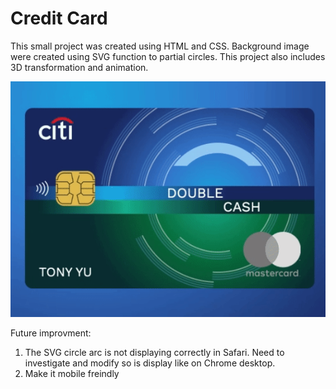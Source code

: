 # Credit Card

This small project was created using HTML and CSS.  Background image were created using SVG <circle> function to partial circles.  This project also includes 3D transformation and animation.

![me](https://github.com/xTonyYu/credit_card/blob/main/assets/citicard.gif)



Future improvment:
1. The SVG circle arc is not displaying correctly in Safari.  Need to investigate and modify so is display like on Chrome desktop.
2. Make it mobile freindly
